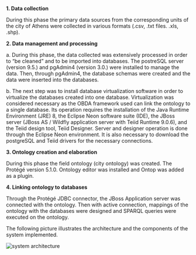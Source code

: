 **1. Data collection**

During this phase the primary data sources from the corresponding units of the city of Athens were collected in various formats (.csv, .txt files. .xls, .shp).

**2. Data management and processing**

a. During this phase, the data collected was extensively processed in order to “be cleaned” and to be imported into databases. The postreSQL server (version 9.5.) and pgAdmin4 (version 3.0.) were installed to manage the data. Then, through pgAdmin4, the database schemas were created and the data were inserted into the databases.

b. The next step was to install database virtualization software in order to virtualize the databases created into one database. Virtualization was considered necessary as the OBDA framework used can link the ontology to a single database. Its operation requires the installation of the Java Runtime Environment (JRE) 8, the Eclipse Neon software suite (IDE), the JBoss server (JBoss AS / Wildfly application server with Teiid Runtime 9.0.6), and the Teiid design tool, Teiid Designer. Server and designer operation is done through the Eclipse Neon environment. It is also necessary to download the postgreSQL and Teiid drivers for the necessary connections.

**3. Ontology creation and elaboration**

During this phase the field ontology (city ontology) was created. The Protégé version 5.1.0. Ontology editor was installed and Ontop was added as a plugin. 

**4. Linking ontology to databases**

Through the Protégé JDBC connector, the JBoss Application server was connected with the ontology. Then with active connection, mappings of the ontology with the databases were designed and SPARQL queries were executed on the ontology.

The following picture illustrates the architecture and the components of the system implemented.

![system architecture](https://user-images.githubusercontent.com/25846486/51075349-dd93d480-1692-11e9-8399-3f004d155396.gif)

